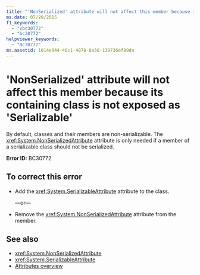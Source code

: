 ```yaml
---
title: "'NonSerialized' attribute will not affect this member because its containing class is not exposed as 'Serializable'"
ms.date: 07/20/2015
f1_keywords: 
  - "vbc30772"
  - "bc30772"
helpviewer_keywords: 
  - "BC30772"
ms.assetid: 1014e944-40c1-4078-8a38-139736ef89da
---
```

# 'NonSerialized' attribute will not affect this member because its containing class is not exposed as 'Serializable'
By default, classes and their members are non-serializable. The <xref:System.NonSerializedAttribute> attribute is only needed if a member of a serializable class should not be serialized.  
  
 **Error ID:** BC30772  
  
## To correct this error  
  
- Add the <xref:System.SerializableAttribute> attribute to the class.  
  
     —or—  
  
- Remove the <xref:System.NonSerializedAttribute> attribute from the member.  
  
## See also

- <xref:System.NonSerializedAttribute>
- <xref:System.SerializableAttribute>
- [Attributes overview](../programming-guide/concepts/attributes/index.md)
